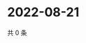 # 2022-08-21

共 0 条

<!-- BEGIN WEIBO -->
<!-- 最后更新时间 Sun Aug 21 2022 18:01:12 GMT+0800 (China Standard Time) -->

<!-- END WEIBO -->
